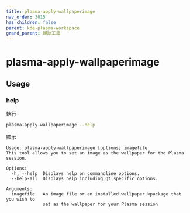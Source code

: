 ```yaml
---
title: plasma-apply-wallpaperimage
nav_order: 3015
has_children: false
parent: kde-plasma-workspace
grand_parent: 輔助工具
---
```



# plasma-apply-wallpaperimage


## Usage

### help

執行

``` sh
plasma-apply-wallpaperimage --help
```

顯示

```
Usage: plasma-apply-wallpaperimage [options] imagefile
This tool allows you to set an image as the wallpaper for the Plasma session.

Options:
  -h, --help  Displays help on commandline options.
  --help-all  Displays help including Qt specific options.

Arguments:
  imagefile   An image file or an installed wallpaper kpackage that you wish to
              set as the wallpaper for your Plasma session
```
